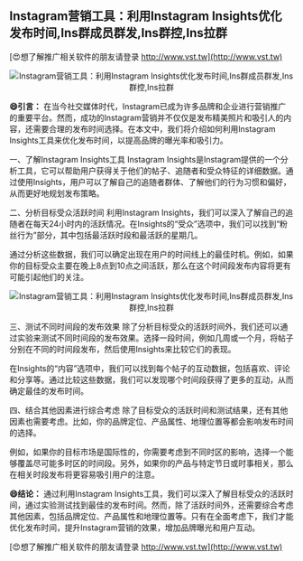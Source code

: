 ## **Instagram营销工具：利用Instagram Insights优化发布时间,Ins群成员群发,Ins群控,Ins拉群**

[😍想了解推广相关软件的朋友请登录 http://www.vst.tw](http://www.vst.tw)

 <center><img src="https://vst.tw/MP4/tuiguang/png/3.png" alt="Instagram营销工具：利用Instagram Insights优化发布时间,Ins群成员群发,Ins群控,Ins拉群"></center>

**😄引言：**
在当今社交媒体时代，Instagram已成为许多品牌和企业进行营销推广的重要平台。然而，成功的Instagram营销并不仅仅是发布精美照片和吸引人的内容，还需要合理的发布时间选择。在本文中，我们将介绍如何利用Instagram Insights工具来优化发布时间，以提高品牌的曝光率和吸引力。

一、了解Instagram Insights工具
Instagram Insights是Instagram提供的一个分析工具，它可以帮助用户获得关于他们的帖子、追随者和受众特征的详细数据。通过使用Insights，用户可以了解自己的追随者群体、了解他们的行为习惯和偏好，从而更好地规划发布策略。

二、分析目标受众活跃时间
利用Instagram Insights，我们可以深入了解自己的追随者在每天24小时内的活跃情况。在Insights的“受众”选项中，我们可以找到“粉丝行为”部分，其中包括最活跃时段和最活跃的星期几。

通过分析这些数据，我们可以确定出现在用户的时间线上的最佳时机。例如，如果你的目标受众主要在晚上8点到10点之间活跃，那么在这个时间段发布内容将更有可能引起他们的关注。

 <center><img src="https://vst.tw/MP4/tuiguang/png/5.png" alt="Instagram营销工具：利用Instagram Insights优化发布时间,Ins群成员群发,Ins群控,Ins拉群"></center>

三、测试不同时间段的发布效果
除了分析目标受众的活跃时间外，我们还可以通过实验来测试不同时间段的发布效果。选择一段时间，例如几周或一个月，将帖子分别在不同的时间段发布，然后使用Insights来比较它们的表现。

在Insights的“内容”选项中，我们可以找到每个帖子的互动数据，包括喜欢、评论和分享等。通过比较这些数据，我们可以发现哪个时间段获得了更多的互动，从而确定最佳的发布时间。

四、结合其他因素进行综合考虑
除了目标受众的活跃时间和测试结果，还有其他因素也需要考虑。比如，你的品牌定位、产品属性、地理位置等都会影响发布时间的选择。

例如，如果你的目标市场是国际性的，你需要考虑到不同时区的影响，选择一个能够覆盖尽可能多时区的时间段。另外，如果你的产品与特定节日或时事相关，那么在相关时段发布将更容易吸引用户的注意。

**😄结论：**
通过利用Instagram Insights工具，我们可以深入了解目标受众的活跃时间，通过实验测试找到最佳的发布时间。然而，除了活跃时间外，还需要综合考虑其他因素，包括品牌定位、产品属性和地理位置等。只有在全面考虑下，我们才能优化发布时间，提升Instagram营销的效果，增加品牌曝光和用户互动。

[😍想了解推广相关软件的朋友请登录 http://www.vst.tw](http://www.vst.tw)



